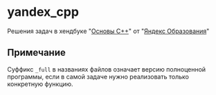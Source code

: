 # yandex_cpp
Решения задач в хендбуке "[Основы C++](https://education.yandex.ru/handbook/cpp)" от "[Яндекс Образования](https://education.yandex.ru/)"


## Примечание
Суффикс `_full` в названиях файлов означает версию полноценной программы, если в самой задаче нужно реализовать только конкретную функцию.
